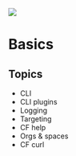 ![](https://ga4gh.datainsights.cloud/api?repo=CFCD-exercises/basics&empty)
# Basics

## Topics

- CLI
- CLI plugins
- Logging
- Targeting
- CF help
- Orgs & spaces
- CF curl

<!--What commands are not listed when using the cf -h?
What does the cf target command do?
What command would you use to list all spaces in your Cloud Foundry organization?
What command would you use to list service offerings in the marketplace?-->
